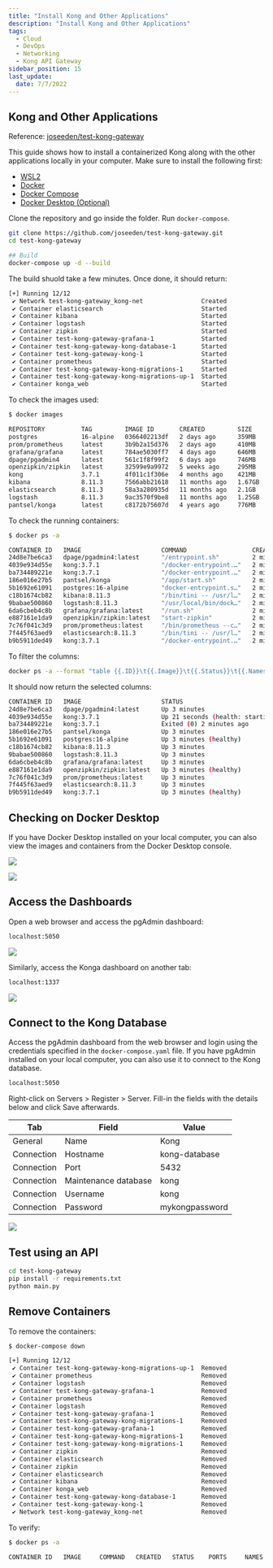 ```yaml
---
title: "Install Kong and Other Applications"
description: "Install Kong and Other Applications"
tags: 
  - Cloud
  - DevOps
  - Networking 
  - Kong API Gateway
sidebar_position: 15
last_update:
  date: 7/7/2022
---
```




## Kong and Other Applications

Reference: [joseeden/test-kong-gateway](https://github.com/joseeden/test-kong-gateway/tree/master)

This guide shows how to install a containerized Kong along with the other applications locally in your computer. Make sure to install the following first:

- [WSL2](https://learn.microsoft.com/en-us/windows/wsl/install) 
- [Docker](https://docs.docker.com/engine/install/)
- [Docker Compose](https://docs.docker.com/compose/install/standalone/)  
- [Docker Desktop (Optional)](https://docs.docker.com/desktop/)

Clone the repository and go inside the folder. Run `docker-compose`.

```bash
git clone https://github.com/joseeden/test-kong-gateway.git
cd test-kong-gateway

## Build
docker-compose up -d --build 
```

The build shuold take a few minutes. Once done, it should return:

```bash
[+] Running 12/12
 ✔ Network test-kong-gateway_kong-net                Created                               2.1s 
 ✔ Container elasticsearch                           Started                               7.4s 
 ✔ Container kibana                                  Started                              10.5s 
 ✔ Container logstash                                Started                              10.4s 
 ✔ Container zipkin                                  Started                               9.1s 
 ✔ Container test-kong-gateway-grafana-1             Started                               9.0s 
 ✔ Container test-kong-gateway-kong-database-1       Started                               8.0s 
 ✔ Container test-kong-gateway-kong-1                Started                               8.2s 
 ✔ Container prometheus                              Started                               9.4s 
 ✔ Container test-kong-gateway-kong-migrations-1     Started                               6.7s 
 ✔ Container test-kong-gateway-kong-migrations-up-1  Started                               6.4s 
 ✔ Container konga_web                               Started                               6.9s 
```

To check the images used:

```bash
$ docker images

REPOSITORY          TAG         IMAGE ID       CREATED         SIZE
postgres            16-alpine   0366402213df   2 days ago      359MB
prom/prometheus     latest      3b9b2a15d376   2 days ago      410MB
grafana/grafana     latest      784ae5030ff7   4 days ago      646MB
dpage/pgadmin4      latest      561c1f8f99f2   6 days ago      746MB
openzipkin/zipkin   latest      32599e9a9972   5 weeks ago     295MB
kong                3.7.1       4f011c1f306e   4 months ago    421MB
kibana              8.11.3      7566abb21618   11 months ago   1.67GB
elasticsearch       8.11.3      58a3a280935d   11 months ago   2.1GB
logstash            8.11.3      9ac3570f9be8   11 months ago   1.25GB
pantsel/konga       latest      c8172b75607d   4 years ago     776MB
```

To check the running containers:

```bash
$ docker ps -a

CONTAINER ID   IMAGE                      COMMAND                  CREATED         STATUS                            PORTS                                                                                                          NAMES
24d8e7be6ca3   dpage/pgadmin4:latest      "/entrypoint.sh"         2 minutes ago   Up 2 minutes                      443/tcp, 0.0.0.0:5050->80/tcp                                                                                  pgadmin
4039e934d55e   kong:3.7.1                 "/docker-entrypoint.…"   2 minutes ago   Up 3 seconds (health: starting)   8000-8001/tcp, 8443-8444/tcp                                                                                   test-kong-gateway-kong-migrations-up-1
ba734489221e   kong:3.7.1                 "/docker-entrypoint.…"   2 minutes ago   Exited (0) 2 minutes ago                                                                                                                         test-kong-gateway-kong-migrations-1
186e016e27b5   pantsel/konga              "/app/start.sh"          2 minutes ago   Up 2 minutes                      0.0.0.0:1337->1337/tcp                                                                                         konga_web
5b1692e61091   postgres:16-alpine         "docker-entrypoint.s…"   2 minutes ago   Up 2 minutes (healthy)            5432/tcp                                                                                                       test-kong-gateway-kong-database-1
c18b1674cb82   kibana:8.11.3              "/bin/tini -- /usr/l…"   2 minutes ago   Up 2 minutes                      0.0.0.0:5601->5601/tcp                                                                                         kibana
9babae500860   logstash:8.11.3            "/usr/local/bin/dock…"   2 minutes ago   Up 2 minutes                      0.0.0.0:5044->5044/tcp, 0.0.0.0:9600->9600/tcp, 0.0.0.0:5555->5555/udp                                         logstash
6da6cbeb4c8b   grafana/grafana:latest     "/run.sh"                2 minutes ago   Up 2 minutes                      0.0.0.0:3000->3000/tcp                                                                                         test-kong-gateway-grafana-1
e887161e1da9   openzipkin/zipkin:latest   "start-zipkin"           2 minutes ago   Up 2 minutes (unhealthy)          9410/tcp, 0.0.0.0:9411->9411/tcp                                                                               zipkin
7c76f041c3d9   prom/prometheus:latest     "/bin/prometheus --c…"   2 minutes ago   Up 2 minutes                      0.0.0.0:9090->9090/tcp                                                                                         prometheus
7f445f63aed9   elasticsearch:8.11.3       "/bin/tini -- /usr/l…"   2 minutes ago   Up 2 minutes                      0.0.0.0:9200->9200/tcp, 0.0.0.0:9300->9300/tcp                                                                 elasticsearch
b9b5911ded49   kong:3.7.1                 "/docker-entrypoint.…"   2 minutes ago   Up 2 minutes (healthy)            0.0.0.0:8000->8000/tcp, 127.0.0.1:8001-8002->8001-8002/tcp, 0.0.0.0:8443->8443/tcp, 127.0.0.1:8444->8444/tcp   test-kong-gateway-kong-1
```

To filter the columns:

```bash
docker ps -a --format "table {{.ID}}\t{{.Image}}\t{{.Status}}\t{{.Names}}" 
```

It should now return the selected columns:

```bash
CONTAINER ID   IMAGE                      STATUS                             NAMES
24d8e7be6ca3   dpage/pgadmin4:latest      Up 3 minutes                       pgadmin
4039e934d55e   kong:3.7.1                 Up 21 seconds (health: starting)   test-kong-gateway-kong-migrations-up-1
ba734489221e   kong:3.7.1                 Exited (0) 2 minutes ago           test-kong-gateway-kong-migrations-1
186e016e27b5   pantsel/konga              Up 3 minutes                       konga_web
5b1692e61091   postgres:16-alpine         Up 3 minutes (healthy)             test-kong-gateway-kong-database-1
c18b1674cb82   kibana:8.11.3              Up 3 minutes                       kibana
9babae500860   logstash:8.11.3            Up 3 minutes                       logstash
6da6cbeb4c8b   grafana/grafana:latest     Up 3 minutes                       test-kong-gateway-grafana-1
e887161e1da9   openzipkin/zipkin:latest   Up 3 minutes (healthy)             zipkin
7c76f041c3d9   prom/prometheus:latest     Up 3 minutes                       prometheus
7f445f63aed9   elasticsearch:8.11.3       Up 3 minutes                       elasticsearch
b9b5911ded49   kong:3.7.1                 Up 3 minutes (healthy)             test-kong-gateway-kong-1
```


## Checking on Docker Desktop 

If you have Docker Desktop installed on your local computer, you can also view the images and containers from the Docker Desktop console.

<div class='img-center'>

![](/img/docs/11172024-docker-desktop-images-2.png)

</div>


<div class='img-center'>

![](/img/docs/11172024-docker-desktop-containers-running-2.png)

</div>


## Access the Dashboards

Open a web browser and access the pgAdmin dashboard:

```bash
localhost:5050 
```

<div class='img-center'>

![](/img/docs/11172024-kong-pgadmin-dashboard.png)

</div>

Similarly, access the Konga dashboard on another tab:

```bash
localhost:1337
```

<div class='img-center'>

![](/img/docs/11172024-kong-konga-dashboard.png)

</div>


## Connect to the Kong Database 

Access the pgAdmin dashboard from the web browser and login using the credentials specified in the `docker-compose.yaml` file. If you have pgAdmin installed on your local computer, you can also use it to connect to the Kong database. 

```bash
localhost:5050 
```

Right-click on Servers > Register > Server. Fill-in the fields with the details below and click Save afterwards.

| Tab         | Field                 | Value            |
|-------------|-----------------------|------------------|
| General     | Name                 | Kong             |
| Connection  | Hostname             | kong-database    |
| Connection  | Port                 | 5432             |
| Connection  | Maintenance database | kong             |
| Connection  | Username             | kong             |
| Connection  | Password             | mykongpassword   |

<div class='img-center'>

![](/img/docs/11172024-kong-connect-to-kong-db-via-pgadmin.png)

</div>

## Test using an API 

```bash
cd test-kong-gateway
pip install -r requirements.txt
python main.py
```


## Remove Containers 

To remove the containers:

```bash
$ docker-compose down

[+] Running 12/12
 ✔ Container test-kong-gateway-kong-migrations-up-1  Removed                                                                                                                                                        0.4s 
 ✔ Container prometheus                              Removed                                                                                                                                                        0.3s 
 ✔ Container logstash                                Removed                                                                                                                                                        2.2s 
 ✔ Container test-kong-gateway-grafana-1             Removed                                                                                                                                                        0.4s 
 ✔ Container prometheus                              Removed                                                                                                                                                        0.3s 
 ✔ Container logstash                                Removed                                                                                                                                                        2.2s 
 ✔ Container test-kong-gateway-grafana-1             Removed                                                                                                                                                        0.4s 
 ✔ Container test-kong-gateway-kong-migrations-1     Removed                                                                                                                                                        0.5s 
 ✔ Container test-kong-gateway-grafana-1             Removed                                                                                                                                                        0.4s 
 ✔ Container test-kong-gateway-kong-migrations-1     Removed                                                                                                                                                        0.5s 
 ✔ Container test-kong-gateway-kong-migrations-1     Removed                                                                                                                                                        0.5s 
 ✔ Container zipkin                                  Removed                                                                                                                                                        0.3s 
 ✔ Container elasticsearch                           Removed                                                                                                                                                        1.9s 
 ✔ Container zipkin                                  Removed                                                                                                                                                        0.3s 
 ✔ Container elasticsearch                           Removed                                                                                                                                                        1.9s 
 ✔ Container kibana                                  Removed                                                                                                                                                        1.7s 
 ✔ Container konga_web                               Removed                                                                                                                                                        1.7s 
 ✔ Container test-kong-gateway-kong-database-1       Removed                                                                                                                                                        1.3s 
 ✔ Container test-kong-gateway-kong-1                Removed                                                                                                                                                        2.9s 
 ✔ Network test-kong-gateway_kong-net                Removed 
```

To verify:

```bash
$ docker ps -a

CONTAINER ID   IMAGE     COMMAND   CREATED   STATUS    PORTS     NAMES
```